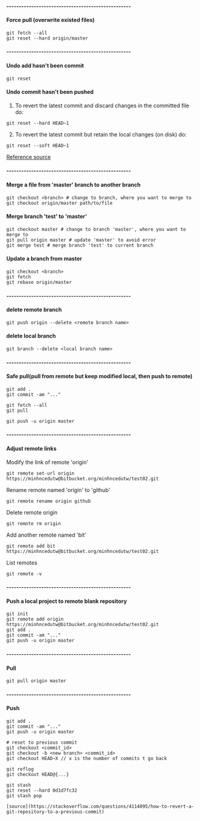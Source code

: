 
#### --------------------------------------------------
#### **Force** pull (overwrite existed files)
```commandline
git fetch --all
git reset --hard origin/master
```

#### --------------------------------------------------
#### **Undo** add hasn't been commit
```commandline
git reset
```

#### **Undo** commit hasn't been pushed
1. To revert the latest commit and discard changes in the committed file do:
```commandline
git reset --hard HEAD~1
```
2. To revert the latest commit but retain the local changes (on disk) do:
```commandline
git reset --soft HEAD~1
```

[Reference source](https://stackoverflow.com/questions/4114095/how-to-revert-a-git-repository-to-a-previous-commit)

#### --------------------------------------------------
#### Merge a file from 'master' branch to another branch
```commandline
git checkout <branch> # change to branch, where you want to merge to
git checkout origin/master path/to/file
```

#### Merge branch 'test' to 'master'
```commandline
git checkout master # change to branch 'master', where you want to merge to
git pull origin master # update 'master' to avoid error
git merge test # merge branch 'test' to current branch
```

#### Update a branch from master
```commandline
git checkout <branch>
git fetch
git rebase origin/master
```

#### --------------------------------------------------
#### delete remote branch
```commandline
git push origin --delete <remote branch name>
```

#### delete local branch
```commandline
git branch --delete <local branch name>
```

#### --------------------------------------------------
#### Safe pull(pull from remote but keep modified local, then push to remote)
```commandline
git add .
git commit -am "..."

git fetch --all
git pull

git push -u origin master
```

#### --------------------------------------------------
#### Adjust remote links
Modify the link of remote 'origin'
```commandline
git remote set-url origin https://minhncedutw@bitbucket.org/minhncedutw/test02.git
```
Rename remote named 'origin' to 'github'
```commandline
git remote rename origin github
```
Delete remote origin
```commandline
git remote rm origin
```
Add another remote named 'bit'
```commandline
git remote add bit https://minhncedutw@bitbucket.org/minhncedutw/test02.git
```
List remotes
```commandline
git remote -v
```

#### --------------------------------------------------
#### Push a local project to remote blank repository
```commandline
git init
git remote add origin https://minhncedutw@bitbucket.org/minhncedutw/test02.git
git add .
git commit -am "..."
git push -u origin master
```

#### --------------------------------------------------
#### Pull
```commandline
git pull origin master
```

#### --------------------------------------------------
#### Push
```commandline
git add .
git commit -am "..."
git push -u origin master
```

```commandline
# reset to previous commit
git checkout <commit_id>
git checkout -b <new branch> <commit_id>
git checkout HEAD~X // x is the number of commits t go back

git reflog
git checkout HEAD@{...}

git stash
git reset --hard 0d1d7fc32
git stash pop

[source](https://stackoverflow.com/questions/4114095/how-to-revert-a-git-repository-to-a-previous-commit)
```
